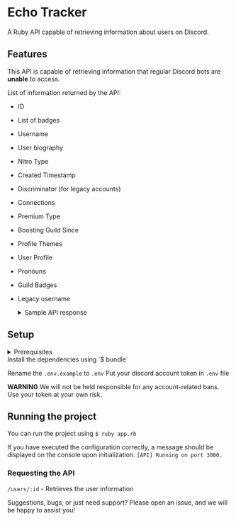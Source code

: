 # Echo Tracker

A Ruby API capable of retrieving information about users on Discord.

## Features

This API is capable of retrieving information that regular Discord bots are **unable** to access.

List of information returned by the API:

- ID
- List of badges
- Username
- User biography
- Nitro Type
- Created Timestamp
- Discriminator (for legacy accounts)
- Connections
- Premium Type
- Boosting Guild Since
- Profile Themes
- User Profile
- Pronouns
- Guild Badges
- Legacy username
  <details>
      <summary>Sample API response</summary>

      ```json
      {
      "id": "1044550391779577907",
      "badges": [
          {
          "id": "hypesquad_house_1",
          "description": "Bravery do HypeSquad",
          "icon": "8a88d63823d8a71cd5e390baa45efa02",
          "link": "https://discord.com/settings/hypesquad-online"
          },
          {
          "id": "premium",
          "description": "Assinante desde 25 de nov. de 2022",
          "icon": "2ba85e8026a8614b640c2837bcdfe21b",
          "link": "https://discord.com/settings/premium"
          },
          {
          "id": "guild_booster_lvl6",
          "description": "Impulsionando o servidor desde 15 de fev. de 2023",
          "icon": "991c9f39ee33d7537d9f408c3e53141e",
          "link": "https://discord.com/settings/premium"
          },
          {
          "id": "legacy_username",
          "description": "Originalmente yuzuk.#1000",
          "icon": "6de6d34650760ba5551a79732e98ed60"
          }
      ],
      "username": null,
      "bio": "Unable to obtain user bio.",
      "nitroType": null,
      "createdTimestamp": null,
      "discriminator": null,
      "connected_accounts": [
          {
          "type": "domain",
          "id": "yuzuk.xyz",
          "name": "yuzuk.xyz",
          "verified": true
          },
          {
          "type": "github",
          "id": "75757165",
          "name": "yuuzuk",
          "verified": true
          }
      ],
      "premium_type": 2,
      "premium_since": "2022-11-25T04:42:53.118992+00:00",
      "premium_guild_since": "2023-02-15T08:23:27.393000+00:00",
      "profile_themes_experiment_bucket": 4,
      "mutual_guilds": [
          {
          "id": "1160619243507810304",
          "nick": null
          },
          {
          "id": "584490943034425391",
          "nick": null
          },
          {
          "id": "992619779091341424",
          "nick": null
          },
          {
          "id": "898377990906454016",
          "nick": null
          }
      ],
      "user_profile": {
          "bio": "> **Vendedora** com mais de **300** avaliações!\n\n<:Link:1172722655523258502> **Perfil** da **GGMax**: https://ggmax.com.br/perfil/WyxStore\nMelhores preços!",
          "accent_color": 1973272,
          "pronouns": "ela/dela",
          "profile_effect": null,
          "banner": null,
          "theme_colors": [13934730, 13934730],
          "popout_animation_particle_type": null,
          "emoji": null
      },
      "guild_badges": [],
      "legacy_username": "yuzuk.#1000"
      }
      ```

  </details>

## Setup

<details>
<summary>Prerequisites</summary>
[Ruby](https://www.ruby-lang.org/pt/)
</details>
Install the dependencies using
`$ bundle`

Rename the `.env.example` to `.env`
Put your discord account token in `.env` file

**WARNING** We will not be held responsible for any account-related bans. Use your token at your own risk.

## Running the project

You can run the project using
`$ ruby app.rb`

If you have executed the configuration correctly, a message should be displayed on the console upon initialization.
`[API] Running on port 3000.`

### Requesting the API

`/users/:id` - Retrieves the user information

Suggestions, bugs, or just need support? Please open an issue, and we will be happy to assist you!
